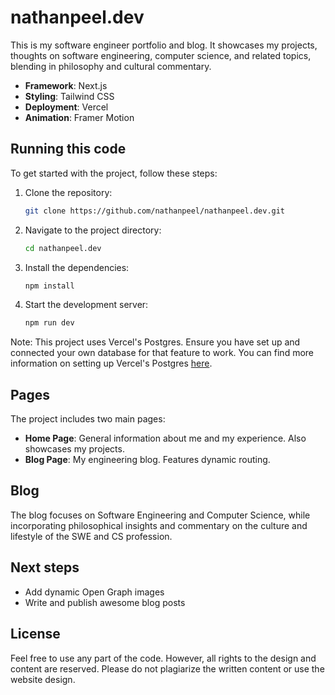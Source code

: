 # nathanpeel.dev

This is my software engineer portfolio and blog. It showcases my projects, thoughts on software engineering, computer science, and related topics, blending in philosophy and cultural commentary.

- **Framework**: Next.js
- **Styling**: Tailwind CSS
- **Deployment**: Vercel
- **Animation**: Framer Motion

## Running this code

To get started with the project, follow these steps:

1. Clone the repository:
    ```bash
    git clone https://github.com/nathanpeel/nathanpeel.dev.git
    ```
2. Navigate to the project directory:
    ```bash
    cd nathanpeel.dev
    ```
3. Install the dependencies:
    ```bash
    npm install
    ```
4. Start the development server:
    ```bash
    npm run dev
    ```

Note: This project uses Vercel's Postgres. Ensure you have set up and connected your own database for that feature to work. You can find more information on setting up Vercel's Postgres [here](https://vercel.com/docs/storage/vercel-postgres).

## Pages

The project includes two main pages:
- **Home Page**: General information about me and my experience. Also showcases my projects.
- **Blog Page**: My engineering blog. Features dynamic routing. 

## Blog

The blog focuses on Software Engineering and Computer Science, while incorporating philosophical insights and commentary on the culture and lifestyle of the SWE and CS profession.

## Next steps

- Add dynamic Open Graph images
- Write and publish awesome blog posts

## License

Feel free to use any part of the code. However, all rights to the design and content are reserved. Please do not plagiarize the written content or use the website design.


